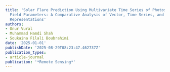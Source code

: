 ```yaml
---
title: 'Solar Flare Prediction Using Multivariate Time Series of Photospheric Magnetic
  Field Parameters: A Comparative Analysis of Vector, Time Series, and Graph Data
  Representations'
authors:
- Onur Vural
- Muhammad Hamdi Shah
- Soukaina Filali Boubrahimi
date: '2025-01-01'
publishDate: '2025-08-29T08:23:47.462737Z'
publication_types:
- article-journal
publication: '*Remote Sensing*'
---
```

